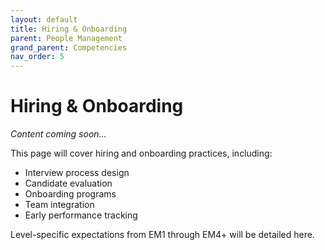 ```yaml
---
layout: default
title: Hiring & Onboarding
parent: People Management
grand_parent: Competencies
nav_order: 5
---
```


# Hiring & Onboarding

*Content coming soon...*

This page will cover hiring and onboarding practices, including:

- Interview process design
- Candidate evaluation
- Onboarding programs
- Team integration
- Early performance tracking

Level-specific expectations from EM1 through EM4+ will be detailed here.